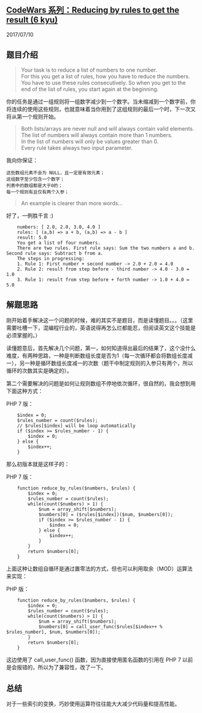 ## [CodeWars 系列：Reducing by rules to get the result (6 kyu)](https://blog.stephencode.com/p/codewars_reducing_by_rules_to_get_the_result.html) 

2017/07/10 

## 题目介绍

> Your task is to reduce a list of numbers to one number.  
> For this you get a list of rules, how you have to reduce the numbers.  
> You have to use these rules consecutively. So when you get to the end of the list of rules, you start again at the beginning.

你的任务是通过一组规则将一组数字减少到一个数字。当未缩减到一个数字前，你将连续的使用这些规则，也就意味着当你用到了这组规则的最后一个时，下一次又将从第一个规则开始。

> Both lists/arrays are never null and will always contain valid elements.  
> The list of numbers will always contain more than 1 numbers.  
> In the list of numbers will only be values greater than 0.  
> Every rule takes always two input parameter. 

我向你保证：

    这些数组元素不会为 NULL，且一定是有效元素；
    这组数字至少包含一个数字；
    列表中的数组都是大于0的；
    每一个规则有且仅有两个入参；
> An example is clearer than more words…

好了，一例胜千言 :)

```
    numbers: [ 2.0, 2.0, 3.0, 4.0 ]
    rules: [ (a,b) => a + b, (a,b) => a - b ]
    result: 5.0
    You get a list of four numbers.
    There are two rules. First rule says: Sum the two numbers a and b. Second rule says: Subtract b from a.
    The steps in progressing:
    1. Rule 1: First number + second number -> 2.0 + 2.0 = 4.0
    2. Rule 2: result from step before - third number -> 4.0 - 3.0 = 1.0
    3. Rule 1: result from step before + forth number -> 1.0 + 4.0 = 5.0
```

## 解题思路

刚开始着手解决这一个问题的时候，难的其实不是题目，而是读懂题目。。。（这里需要吐槽一下，混编程行业的，英语说得再怎么烂都能忍，但阅读英文这个技能是必须掌握的。）

读懂题意后，首先解决几个问题，第一，如何知道得出最后的结果了，这个没什么难度，有两种思路，一种是判断数组长度是否为1（每一次循环都会将数组长度减一），另一种是循环数组长度减一的次数（题干中制定规则的入参只有两个，所以循环的次数其实是确定的）。

第二个需要解决的问题是如何让规则数组不停地依次循环，很自然的，我会想到用下面这种方式：

PHP 7 版：

```
    $index = 0;
    $rules_number = count($rules);
    // $rules[$index] will be loop automatically
    if ($index >= $rules_number - 1) {
        $index = 0;
    } else {
        $index++;
    }
```
那么初版本就是这样子的：

PHP 7 版：

```
    function reduce_by_rules($numbers, $rules) {
        $index = 0;
        $rules_number = count($rules);
        while(count($numbers) > 1) {
            $num = array_shift($numbers);
            $numbers[0] = ($rules[$index])($num, $numbers[0]);
            if ($index >= $rules_number - 1) {
                $index = 0;
            } else {
                $index++;
            }
        }
        return $numbers[0];
    }
```
上面这种让数组自循环是通过置零法的方式，但也可以利用取余（MOD）运算法来实现：

PHP 版：

```
    function reduce_by_rules($numbers, $rules) {
        $index = 0;
        $rules_number = count($rules);
        while(count($numbers) > 1) {
            $num = array_shift($numbers);
            $numbers[0] = call_user_func($rules[$index++ % $rules_number], $num, $numbers[0]);
        }
        return $numbers[0];
    }
```
这边使用了 call_user_func() 函数，因为直接使用匿名函数的引用在 PHP 7 以前是会报错的，所以为了兼容性，改了一下。

## 总结

对于一些索引的变换，巧妙使用运算符往往能大大减少代码量和提高性能。

